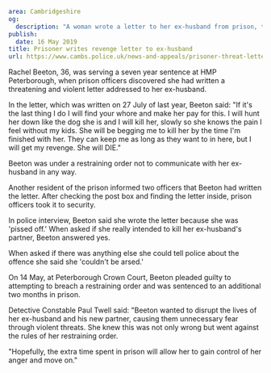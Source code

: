 ```yaml
area: Cambridgeshire
og:
  description: "A woman wrote a letter to her ex-husband from prison, threatening to hunt his new partner down \u2018like the dog she is\u2019 and \u2018kill her slowly\u2019."
publish:
  date: 16 May 2019
title: Prisoner writes revenge letter to ex-husband
url: https://www.cambs.police.uk/news-and-appeals/prisoner-threat-letter-sentenced
```

Rachel Beeton, 36, was serving a seven year sentence at HMP Peterborough, when prison officers discovered she had written a threatening and violent letter addressed to her ex-husband.

In the letter, which was written on 27 July of last year, Beeton said: "If it's the last thing I do I will find your whore and make her pay for this. I will hunt her down like the dog she is and I will kill her, slowly so she knows the pain I feel without my kids. She will be begging me to kill her by the time I'm finished with her. They can keep me as long as they want to in here, but I will get my revenge. She will DIE."

Beeton was under a restraining order not to communicate with her ex-husband in any way.

Another resident of the prison informed two officers that Beeton had written the letter. After checking the post box and finding the letter inside, prison officers took it to security.

In police interview, Beeton said she wrote the letter because she was 'pissed off.' When asked if she really intended to kill her ex-husband's partner, Beeton answered yes.

When asked if there was anything else she could tell police about the offence she said she 'couldn't be arsed.'

On 14 May, at Peterborough Crown Court, Beeton pleaded guilty to attempting to breach a restraining order and was sentenced to an additional two months in prison.

Detective Constable Paul Twell said: "Beeton wanted to disrupt the lives of her ex-husband and his new partner, causing them unnecessary fear through violent threats. She knew this was not only wrong but went against the rules of her restraining order.

"Hopefully, the extra time spent in prison will allow her to gain control of her anger and move on."
